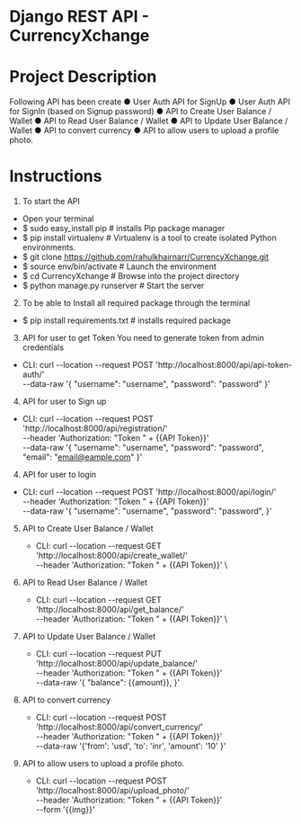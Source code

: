 # Django REST API - CurrencyXchange

# Project Description
Following API has been create 
● User Auth API for SignUp
● User Auth API for SignIn (based on Signup password)
● API to Create User Balance / Wallet
● API to Read User Balance / Wallet
● API to Update User Balance / Wallet
● API to convert currency
● API to allow users to upload a profile photo.


# Instructions
1. To start the API
  - Open your terminal
  - $ sudo easy_install pip         # installs Pip package manager
  - $ pip install virtualenv				# Virtualenv is a tool to create isolated Python environments.
  - $ git clone https://github.com/rahulkhairnarr/CurrencyXchange.git
  - $ source env/bin/activate       # Launch the environment
  - $ cd CurrencyXchange                     # Browse into the project directory
  - $ python manage.py runserver    # Start the server
2. To be able to Install all required package through the terminal
  - $ pip install requirements.txt           # installs required package
3. API for user to get Token
    You need to generate token from admin credentials
  - CLI: curl --location --request POST 'http://localhost:8000/api/api-token-auth/' \
        --data-raw '{
            "username": "username",
            "password": "password"
            }'
4. API for user to Sign up 
  - CLI: curl --location --request POST 'http://localhost:8000/api/registration/' \
        --header 'Authorization: "Token " + {{API Token}}' \
        --data-raw '{
            "username": "username",
            "password": "password",
            "email": "email@eample.com"
            }'
4. API for user to login
  - CLI: curl --location --request POST 'http://localhost:8000/api/login/' \
        --header 'Authorization: "Token " + {{API Token}}' \
        --data-raw '{
            "username": "username",
            "password": "password",
            }'
5. API to Create User Balance / Wallet
    - CLI: curl --location --request GET 'http://localhost:8000/api/create_wallet/' \
            --header 'Authorization: "Token " + {{API Token}}' \

6. API to Read User Balance / Wallet
    - CLI: curl --location --request GET 'http://localhost:8000/api/get_balance/' \
            --header 'Authorization: "Token " + {{API Token}}' \

7. API to Update User Balance / Wallet
    - CLI: curl --location --request PUT 'http://localhost:8000/api/update_balance/' \
            --header 'Authorization: "Token " + {{API Token}}' \
            --data-raw '{
            "balance": {{amount}},
            }'

8. API to convert currency
    - CLI: curl --location --request POST 'http://localhost:8000/api/convert_currency/' \
            --header 'Authorization: "Token " + {{API Token}}' \
            --data-raw '{'from': 'usd',
            'to': 'inr',
            'amount': '10'
            }'

9. API to allow users to upload a profile photo.
    - CLI: curl --location --request POST 'http://localhost:8000/api/upload_photo/' \
            --header 'Authorization: "Token " + {{API Token}}' \
            --form '{{img}}'